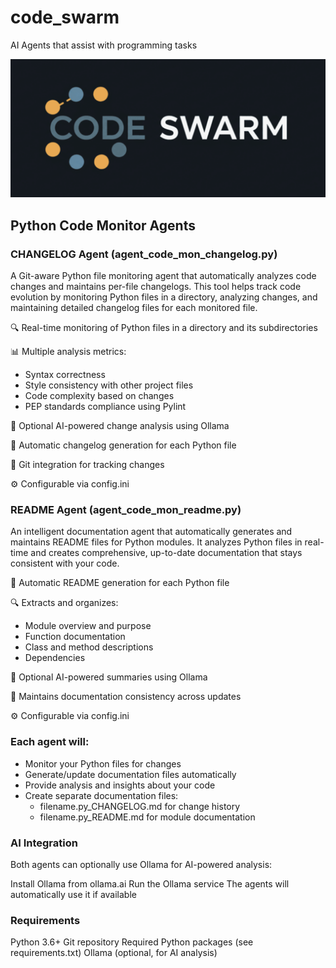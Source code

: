 # code_swarm
AI Agents that assist with programming tasks

![logo](logo.png)

## Python Code Monitor Agents

### CHANGELOG Agent (agent_code_mon_changelog.py)

A Git-aware Python file monitoring agent that automatically analyzes code changes and maintains per-file changelogs. This tool helps track code evolution by monitoring Python files in a directory, analyzing changes, and maintaining detailed changelog files for each monitored file.

🔍 Real-time monitoring of Python files in a directory and its subdirectories

📊 Multiple analysis metrics:
  - Syntax correctness
  - Style consistency with other project files
  - Code complexity based on changes
  - PEP standards compliance using Pylint

🤖 Optional AI-powered change analysis using Ollama

📝 Automatic changelog generation for each Python file

🔄 Git integration for tracking changes

⚙️ Configurable via config.ini

### README Agent (agent_code_mon_readme.py)

An intelligent documentation agent that automatically generates and maintains README files for Python modules. It analyzes Python files in real-time and creates comprehensive, up-to-date documentation that stays consistent with your code.

📝 Automatic README generation for each Python file

🔍 Extracts and organizes:
  - Module overview and purpose
  - Function documentation
  - Class and method descriptions
  - Dependencies

🤖 Optional AI-powered summaries using Ollama

🔄 Maintains documentation consistency across updates

⚙️ Configurable via config.ini

### Each agent will:

- Monitor your Python files for changes
- Generate/update documentation files automatically
- Provide analysis and insights about your code
- Create separate documentation files:
  - filename.py_CHANGELOG.md for change history
  - filename.py_README.md for module documentation

### AI Integration

Both agents can optionally use Ollama for AI-powered analysis:

Install Ollama from ollama.ai
Run the Ollama service
The agents will automatically use it if available

### Requirements

Python 3.6+
Git repository
Required Python packages (see requirements.txt)
Ollama (optional, for AI analysis)
